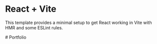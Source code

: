 # React + Vite

This template provides a minimal setup to get React working in Vite with HMR and some ESLint rules.

#   P o r t f o l i o  
 